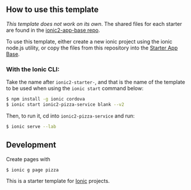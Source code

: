

## How to use this template

*This template does not work on its own*. The shared files for each starter are found in the [ionic2-app-base repo](https://github.com/driftyco/ionic2-app-base).

To use this template, either create a new ionic project using the ionic node.js utility, or copy the files from this repository into the [Starter App Base](https://github.com/driftyco/ionic2-app-base).

### With the Ionic CLI:

Take the name after `ionic2-starter-`, and that is the name of the template to be used when using the `ionic start` command below:

```bash
$ npm install -g ionic cordova
$ ionic start ionic2-pizza-service blank --v2
```

Then, to run it, cd into `ionic2-pizza-service` and run:

```bash
$ ionic serve --lab
```

## Development

Create pages with
```bash
$ ionic g page pizza
```

This is a starter template for [Ionic](http://ionicframework.com/docs/) projects.